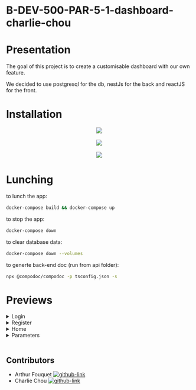 # B-DEV-500-PAR-5-1-dashboard-charlie-chou

# Presentation

The goal of this project is to create a customisable dashboard with our own feature.

We decided to use postgresql for the db, nestJs for the back and reactJS for the front.

# Installation
<p align="center">
  <a href="https://www.postgresql.org/download/">
    <img src="https://upload.wikimedia.org/wikipedia/commons/thumb/2/29/Postgresql_elephant.svg/1200px-Postgresql_elephant.svg.png" width="30%" width="30px">
  </a>
</p>
<p align="center">
  <a href="https://docs.nestjs.com/">
    <img src="https://d33wubrfki0l68.cloudfront.net/e937e774cbbe23635999615ad5d7732decad182a/26072/logo-small.ede75a6b.svg" width="30%" width="30px">
  </a>
</p>
<p align="center">
  <a href="https://fr.reactjs.org/tutorial/tutorial.html">
    <img src="https://upload.wikimedia.org/wikipedia/commons/thumb/a/a7/React-icon.svg/1280px-React-icon.svg.png" width="30%" width="30px">
  </a>
</p>

# Lunching
to lunch the app:

```bash
docker-compose build && docker-compose up
```

to stop the app:

```bash
docker-compose down
```

to clear database data:

```bash
docker-compose down --volumes
```

to generte back-end doc (run from api folder):

```bash
npx @compodoc/compodoc -p tsconfig.json -s
```

<h1>Previews</h1>
<details>
    <summary>Login</summary>
    <img src="assets/login.png">
</details>
<details>
    <summary>Register</summary>
    <img src="assets/register.png">
</details>
<details>
    <summary>Home</summary>
    <img src="assets/home.png">
</details>
<details>
    <summary>Parameters</summary>
    <img src="assets/parameters.png">
</details>
<br>

## Contributors

- Arthur Fouquet [![github-link][github-logo]](https://github.com/arthur-fouquet)
- Charlie Chou [![github-link][github-logo]](https://github.com/Chch270)


[Github-logo]: https://img.shields.io/badge/GitHub-100000?style=for-the-badge&logo=github&logoColor=white